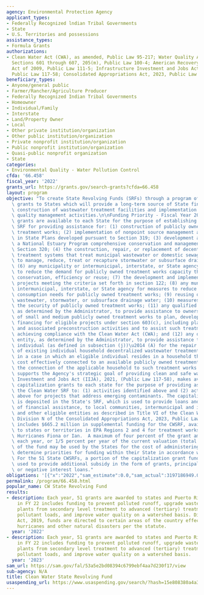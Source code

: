 ```yaml
---
agency: Environmental Protection Agency
applicant_types:
- Federally Recognized lndian Tribal Governments
- State
- U.S. Territories and possessions
assistance_types:
- Formula Grants
authorizations:
- Clean Water Act (CWA), as amended, Public Law 95-217; Water Quality Act of 1987,
  Sections 601 through 607, 205(m), Public Law 100-4; American Recovery and Reinvestment
  Act of 2009, Public Law 111-5; Infrastructure Investment and Jobs Act (IIJA), 2021,
  Public Law 117-58; Consolidated Appropriations Act, 2023, Public Law 117-328.
beneficiary_types:
- Anyone/general public
- Farmer/Rancher/Agriculture Producer
- Federally Recognized Indian Tribal Governments
- Homeowner
- Individual/Family
- Interstate
- Land/Property Owner
- Local
- Other private institution/organization
- Other public institution/organization
- Private nonprofit institution/organization
- Public nonprofit institution/organization
- Quasi-public nonprofit organization
- State
categories:
- Environmental Quality - Water Pollution Control
cfda: '66.458'
fiscal_year: '2022'
grants_url: https://grants.gov/search-grants?cfda=66.458
layout: program
objective: "To create State Revolving Funds (SRFs) through a program of capitalization\
  \ grants to States which will provide a long-term source of State financing for\
  \ construction of wastewater treatment facilities and implementation of other water\
  \ quality management activities.\n\nFunding Priority - Fiscal Year 2023: Capitalization\
  \ grants are available to each State for the purpose of establishing a Clean Water\
  \ SRF for providing assistance for: (1) construction of publicly owned wastewater\
  \ treatment works; (2) implementation of nonpoint source management activities included\
  \ in State Plans developed pursuant to Section 319; (3) development and implementation\
  \ a National Estuary Program comprehensive conservation and management plan under\
  \ Section 320; (4) the construction, repair, or replacement of decentralized wastewater\
  \ treatment systems that treat municipal wastewater or domestic sewage; (5) measures\
  \ to manage, reduce, treat or recapture stormwater or subsurface drainage water;\
  \ (6) any municipality or intermunicipal, interstate, or State agency for measures\
  \ to reduce the demand for publicly owned treatment works capacity through water\
  \ conservation, efficiency or reuse; (7) the development and implementation of watershed\
  \ projects meeting the criteria set forth in section 122; (8) any municipality or\
  \ intermunicipal, interstate, or State agency for measures to reduce the energy\
  \ consumption needs for publicly owned treatment works; (9) reusing or recycling\
  \ wastewater, stormwater, or subsurface drainage water; (10) measures to increase\
  \ the security of publicly owned treatment works; (11) any qualified nonprofit entity,\
  \ as determined by the Administrator, to provide assistance to owners and operators\
  \ of small and medium publicly owned treatment works to plan, develop, and obtain\
  \ financing for eligible projects under section 603(c), including planning, design,\
  \ and associated preconstruction activities and to assist such treatment works in\
  \ achieving compliance with the Clean Water Act (CWA); and (12) any qualified nonprofit\
  \ entity, as determined by the Administrator, to provide assistance to an eligible\
  \ individual (as defined in subsection (j))\u2014 (A) for the repair or replacement\
  \ of existing individual household decentralized wastewater treatment systems or\
  \ in a case in which an eligible individual resides in a household that could be\
  \ cost effectively connected to an available publicly owned treatment works, for\
  \ the connection of the applicable household to such treatment works. The program\
  \ supports the Agency's strategic goal of providing clean and safe water. The Infrastructure\
  \ Investment and Jobs Act (IIJA), 2021, (Public Law 117-58), makes available additional\
  \ capitalization grants to each state for the purpose of providing assistance through\
  \ the Clean Water SRF to: (1) activities identified above and (2) activities identified\
  \ above for projects that address emerging contaminants. The capitalization grant\
  \ is deposited in the State's SRF, which is used to provide loans and other types\
  \ of financial assistance, to local communities, intermunicipal and interstate agencies,\
  \ and other eligible entities as described in Title VI of the Clean Water Act. \
  \ Division N of the Consolidated Appropriations Act, 2023, Public Law 117-328 also\
  \ includes $665.2 million in supplemental funding for the CWSRF, available only\
  \ to states or territories in EPA Regions 2 and 4 for treatment works impacted by\
  \ Hurricanes Fiona or Ian.  A maximum of four percent of the grant amounts, $400,000\
  \ each year, or 1/5 percent per year of the current valuation (total net position)\
  \ of the fund may be used by the States for the cost of administering the SRF. States\
  \ determine priorities for funding within their State in accordance with the CWA.\
  \ For the 51 State CWSRFs, a portion of the capitalization grant funding must be\
  \ used to provide additional subsidy in the form of grants, principal forgiveness,\
  \ or negative interest loans."
obligations: '[{"x":"2022","sam_estimate":0.0,"sam_actual":3197186949.0,"usa_spending_actual":2320705000.0},{"x":"2023","sam_estimate":3866962358.0,"sam_actual":0.0,"usa_spending_actual":804319000.0},{"x":"2024","sam_estimate":4263874000.0,"sam_actual":0.0,"usa_spending_actual":0.0}]'
permalink: /program/66.458.html
popular_name: CW State Revolving Fund
results:
- description: Each year, 51 grants are awarded to states and Puerto Rico. Assistance
    in FY 22 includes funding to prevent polluted runoff, upgrade wastewater treatment
    plants from secondary level treatment to advanced (tertiary) treatment to reduce
    pollutant loads, and improve water quality on a watershed basis. Disaster Relief
    Act, 2019, funds are directed to certain areas of the country effected by specific
    hurricanes and other natural disasters per the statute.
  year: '2022'
- description: Each year, 51 grants are awarded to states and Puerto Rico. Assistance
    in FY 22 includes funding to prevent polluted runoff, upgrade wastewater treatment
    plants from secondary level treatment to advanced (tertiary) treatment to reduce
    pollutant loads, and improve water quality on a watershed basis.
  year: '2023'
sam_url: https://sam.gov/fal/53a5e2bd08394c6799ebf4aa7d230f17/view
sub-agency: N/A
title: Clean Water State Revolving Fund
usaspending_url: https://www.usaspending.gov/search/?hash=15e808380a4a3e1866a85356ad8e945a
---
```

